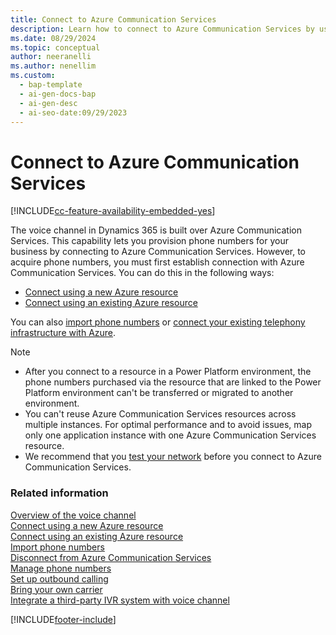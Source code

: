 ```yaml
---
title: Connect to Azure Communication Services
description: Learn how to connect to Azure Communication Services by using a new or existing resource to configure the voice channel.
ms.date: 08/29/2024
ms.topic: conceptual
author: neeranelli
ms.author: nenellim
ms.custom:
  - bap-template
  - ai-gen-docs-bap
  - ai-gen-desc
  - ai-seo-date:09/29/2023
---
```


# Connect to Azure Communication Services


[!INCLUDE[cc-feature-availability-embedded-yes](../../includes/cc-feature-availability-embedded-yes.md)]

The voice channel in Dynamics 365 is built over Azure Communication Services. This capability lets you provision phone numbers for your business by connecting to Azure Communication Services. However, to acquire phone numbers, you must first establish connection with Azure Communication Services. You can do this in the following ways:

- [Connect using a new Azure resource](voice-channel-connect-new-resource.md)
- [Connect using an existing Azure resource](voice-channel-connect-existing-resource.md)

You can also [import phone numbers](voice-channel-sync-from-acs.md) or [connect your existing telephony infrastructure with Azure](voice-channel-bring-your-own-number.md).

> [!Note]
>
> - After you connect to a resource in a Power Platform environment, the phone numbers purchased via the resource that are linked to the Power Platform environment can't be transferred or migrated to another environment.
> - You can't reuse Azure Communication Services resources across multiple instances. For optimal performance and to avoid issues, map only one application instance with one Azure Communication Services resource.
> - We recommend that you [test your network](https://azurecommdiagnostics.net) before you connect to Azure Communication Services.


### Related information

[Overview of the voice channel](voice-channel.md)  
[Connect using a new Azure resource](voice-channel-connect-new-resource.md)  
[Connect using an existing Azure resource](voice-channel-connect-new-resource.md)  
[Import phone numbers](voice-channel-sync-from-acs.md)   
[Disconnect from Azure Communication Services](voice-channel-disconnect-from-acs.md)  
[Manage phone numbers](voice-channel-manage-phone-numbers.md)  
[Set up outbound calling](voice-channel-outbound-calling.md)  
[Bring your own carrier](voice-channel-bring-your-own-number.md)  
[Integrate a third-party IVR system with voice channel](voice-channel-contextual-transfer-external-ivr.md)  

[!INCLUDE[footer-include](../../includes/footer-banner.md)]
